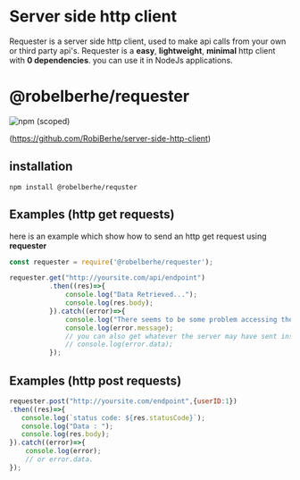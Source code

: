 # Server side http client
Requester is a server side http client, used to make api calls from your own or third party api's.
Requester is a **easy**, **lightweight**, **minimal** http client with **0 dependencies**.
you can use it in NodeJs applications.

# @robelberhe/requester

![npm (scoped)](https://img.shields.io/npm/v/v1.svg?label=http-requester&logo=requester)

(https://github.com/RobiBerhe/server-side-http-client)

## installation
```
npm install @robelberhe/requster
```

## Examples (http get requests)
here is an example which show how to send an http get request using **requester**

``` js
const requester = require('@robelberhe/requester');

requester.get("http://yoursite.com/api/endpoint")
          .then((res)=>{
              console.log("Data Retrieved...");
              console.log(res.body);
          }).catch((error)=>{
              console.log("There seems to be some problem accessing the resource");
              console.log(error.message);
              // you can also get whatever the server may have sent instead by accessing error.data.
              // console.log(error.data);
          });
```
## Examples (http post requests)
``` js
requester.post("http://yoursite.com/endpoint",{userID:1})
.then((res)=>{
   console.log(`status code: ${res.statusCode}`);
   console.log("Data : ");
   console.log(res.body);
}).catch((error)=>{
    console.log(error);
    // or error.data.
});




